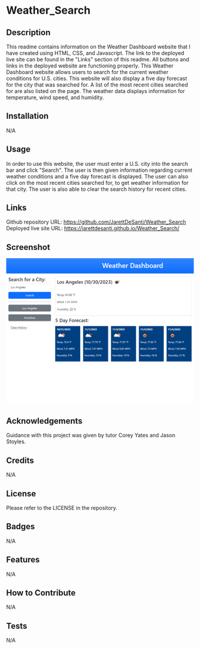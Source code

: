 # Weather_Search


## Description

This readme contains information on the Weather Dashboard website that I have created using HTML, CSS, and Javascript. The link to the deployed live site can be found in the "Links" section of this readme. All buttons and links in the deployed website are functioning properly. This Weather Dashboard website allows users to search for the current weather conditions for U.S. cities. This website will also display a five day forecast for the city that was searched for. A list of the most recent cities searched for are also listed on the page. The weather data displays information for temperature, wind speed, and humidity.

## Installation

N/A

## Usage

In order to use this website, the user must enter a U.S. city into the search bar and click "Search". The user is then given information regarding current weather conditions and a five day forecast is displayed. The user can also click on the most recent cities searched for, to get weather information for that city. The user is also able to clear the search history for recent cities.

## Links

Github repository URL: https://github.com/JarettDeSanti/Weather_Search <br>
Deployed live site URL: https://jarettdesanti.github.io/Weather_Search/

## Screenshot

![Alt text](Weather_Search_screenshot.png)

## Acknowledgements

Guidance with this project was given by tutor Corey Yates and Jason Stoyles.

## Credits

N/A

## License

Please refer to the LICENSE in the repository.

## Badges
N/A

## Features
N/A

## How to Contribute
N/A

## Tests
N/A
